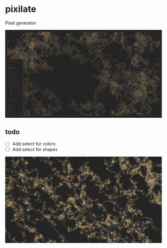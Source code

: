 # pixilate

Pixel generator

![screen](/pixilate.png?raw=true "pixilate")

## todo
- [ ] Add select for colors
- [ ] Add select for shapes

![screen](/pixel-1713705421038.png?raw=true "pixilate")

